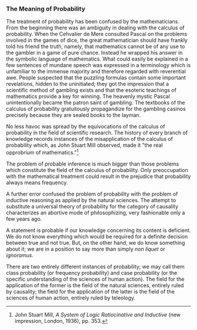 ### The Meaning of Probability

The treatment of probability has been confused by the mathematicians. From the beginning there was an ambiguity in dealing with the calculus of probability. When the Cehvalier de Mere consulted Pascal on the problems involved in the games of dice, the great mathematician should have frankly told his friend the truth, namely, that mathematics cannot be of any use to the gambler in a game of pure chance. Instead he wrapped his answer in the symbolic language of mathematics. What could easily be explained in a few sentences of mundane speech was expressed in a terminology which is unfamiliar to the immense majority and therefore regarded with reverential awe. People suspected that the puzzling formulas contain some important revelations, hidden to the uninitiated; they got the impression that a scientific method of gambling exists and that the esoteric teachings of mathematics provide a key for winning. The heavenly mystic Pascal unintentionally became the patron saint of gambling. The textbooks of the calculus of probability gratuitously propagandize for the gambling casinos precisely because they are sealed books to the layman.

No less havoc was spread by the equivocations of the calculus of probability in the field of scientific research. The history of every branch of knowledge records instances of the misapplication of the calculus of probability which, as John Stuart Mill observed, made it "the real opprobrium of mathematics."[^1]

The problem of probable inference is much bigger than those problems which constitute the field of the calculus of probability. Only preoccupation with the mathematical treatment could result in the prejudice that probability always means frequency.

A further error confused the problem of probability with the problem of inductive reasoning as applied by the natural sciences. The attempt to substitute a universal theory of probability for the category of causality characterizes an abortive mode of philosophizing, very fashionable only a few years ago.

A statement is probable if our knowledge concerning its content is deficient. We do not know everything which would be required for a definite decision between true and not true. But, on the other hand, we do know something about it; we are in a position to say more than simply *non liquet* or *ignoramus*.

There are two entirely different instances of probability; we may call them class probability (or frequency probability) and case probability (or the specific understanding of the sciences of human action). The field for the application of the former is the field of the natural sciences, entirely ruled by causality; the field for the application of the latter is the field of the sciences of human action, entirely ruled by teleology.

[^1]: John Stuart Mill, *A System of Logic Ratiocinative and Inductive* (new impression, London, 1936), pp. 353.

